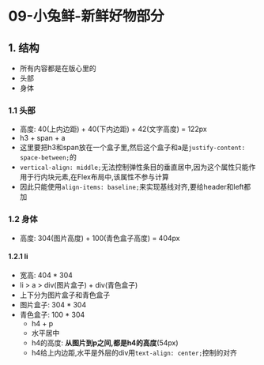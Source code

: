 # 09-小兔鲜-新鲜好物部分

## 1. 结构

- 所有内容都是在版心里的
- 头部
- 身体

### 1.1 头部

- 高度: 40(上内边距) + 40(下内边距) + 42(文字高度) = 122px
- h3 + span + a
- 这里要把h3和span放在一个盒子里,然后这个盒子和a是`justify-content: space-between;`的
- `vertical-align: middle;`无法控制弹性条目的垂直居中,因为这个属性只能作用于行内块元素,在Flex布局中,该属性不参与计算
- 因此只能使用`align-items: baseline;`来实现基线对齐,要给header和left都加

### 1.2 身体

- 高度: 304(图片高度) + 100(青色盒子高度) = 404px

#### 1.2.1 li

- 宽高: 404 * 304
- li > a > div(图片盒子) + div(青色盒子)
- 上下分为图片盒子和青色盒子
- 图片盒子: 304 * 304
- 青色盒子: 100 * 304
  - h4 + p
  - 水平居中
  - h4的高度: **从图片到p之间,都是h4的高度**(54px)
  - h4给上内边距,水平是外层的div用`text-align: center;`控制的对齐
